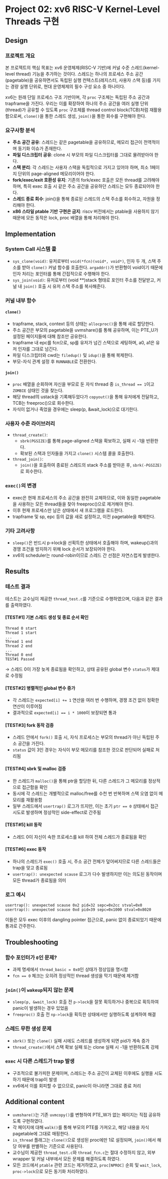 # Project 02: xv6 RISC-V Kernel-Level Threads 구현

## Design

### 프로젝트 개요

본 프로젝트의 핵심 목표는 xv6 운영체제(RISC-V 기반)에 커널 수준 스레드(kernel-level thread) 기능을 추가하는 것이다. 스레드는 하나의 프로세스 주소 공간(pagetable)을 공유하면서도 독립된 실행 컨텍스트(레지스터, 사용자 스택 등)를 가지는 경량 실행 단위로, 현대 운영체제의 필수 구성 요소 중 하나이다.

xv6는 원래 단일 프로세스 구조 기반이며, 각 `proc` 구조체는 독립된 주소 공간과 trapframe을 가진다. 우리는 이를 확장하여 하나의 주소 공간을 여러 실행 단위(thread)가 공유할 수 있도록 `proc` 구조체를 thread control block(TCB)처럼 재활용함으로써, `clone()`을 통한 스레드 생성, `join()`을 통한 회수를 구현해야 한다.

### 요구사항 분석

- **주소 공간 공유**: 스레드는 같은 pagetable을 공유하므로, 메모리 접근이 전역적이며 동기화 이슈가 존재한다.
- **파일 디스크립터 공유**: clone 시 부모의 파일 디스크립터를 그대로 물려받아야 한다.
- **스택 분리**: 각 스레드는 사용자 스택을 독립적으로 가지고 있어야 하며, 최소 1페이지 단위의 page-aligned 메모리이어야 한다.
- **fork/exec/exit 호환성 유지**: 기존의 fork/exec 호출은 모든 thread를 고려해야 하며, 특히 exec 호출 시 같은 주소 공간을 공유하던 스레드는 모두 종료되어야 한다.
- **스레드 종료 회수**: join()을 통해 종료된 스레드의 스택 주소를 회수하고, 자원을 정리해야 한다.
- **x86 스타일 ptable 기반 구현은 금지**: riscv 버전에서는 ptable을 사용하지 않기 때문에 모든 동작은 lock, proc 배열을 통해 처리해야 한다.

## Implementation

### System Call 시스템 콜

- `sys_clone(void)`: 유저로부터 `void(*fcn)(void*, void*)`, 인자 두 개, 스택 주소를 받아 `clone()` 커널 함수를 호출한다. `argaddr()`가 반환형이 void이기 때문에 인자 처리는 포인터를 통해 간접적으로 수행해야 한다.
- `sys_join(void)`: 유저로부터 (void **)stack 형태로 포인터 주소를 전달받고, 커널 내 `join()` 호출 시 유저 스택 주소를 복사해준다.

### 커널 내부 함수

#### `clone()`

- trapframe, stack, context 등의 상태는 `allocproc()`을 통해 새로 할당한다.
- 주소 공간은 부모의 pagetable을 uvmshare()를 통해 공유하며, 이는 PTE_U가 설정된 페이지들에 대해 참조만 공유한다.
- trapframe 내 epc를 fcn으로, sp를 유저가 넘긴 스택으로 세팅하며, a0, a1은 유저 인자를 그대로 넘긴다.
- 파일 디스크립터와 cwd는 `filedup()` 및 `idup()`을 통해 복제한다.
- 부모-자식 관계 설정 후 `RUNNABLE`로 전환한다.

#### `join()`

- `proc` 배열을 순회하며 자신을 부모로 둔 자식 thread 중 `is_thread == 1`이고 `ZOMBIE` 상태인 것을 찾는다.
- 해당 thread의 ustack을 기록해두었다가 `copyout()`을 통해 유저에게 전달하고, TCB는 freeproc()으로 회수한다.
- 자식이 없거나 죽었을 경우에는 sleep(p, &wait_lock)으로 대기한다.

### 사용자 수준 라이브러리

- `thread_create()`:
  - `sbrk(PGSIZE)`를 통해 page-aligned 스택을 확보하고, 실패 시 -1을 반환한다.
  - 확보된 스택과 인자들을 가지고 `clone()` 시스템 콜을 호출한다.
- `thread_join()`:
  - `join()`을 호출하여 종료된 스레드의 stack 주소를 받아온 후, `sbrk(-PGSIZE)`로 회수한다.

### `exec()`의 변경

- exec은 현재 프로세스의 주소 공간을 완전히 교체하므로, 이와 동일한 pagetable을 사용하는 모든 thread들을 찾아 freeproc()으로 제거해야 한다.
- 이후 현재 프로세스만 남은 상태에서 새 프로그램을 로드한다.
- trapframe 및 sp, epc 등의 값을 새로 설정하고, 이전 pagetable을 해제한다.

### 기타 고려사항

- `sleep()`은 반드시 p->lock을 선획득한 상태에서 호출해야 하며, wakeup()과의 경쟁 조건을 방지하기 위해 lock 순서가 보장되어야 한다.
- xv6의 scheduler는 round-robin이므로 스레드 간 선점은 자연스럽게 발생한다.

## Results

### 테스트 결과

테스트는 교수님이 제공한 `thread_test.c`를 기준으로 수행하였으며, 다음과 같은 결과를 출력하였다.

#### [TEST#1] 기본 스레드 생성 및 종료 순서 확인

```
Thread 0 start
Thread 1 start
...
Thread 1 end
Thread 2 end
...
Thread 0 end
TEST#1 Passed
```

→ 스레드 0이 가장 늦게 종료됨을 확인하고, 상태 공유된 global 변수 `status`가 제대로 수정됨

#### [TEST#2] 병렬적인 global 변수 증가

- 각 스레드는 `expected[i] += 1` 연산을 여러 번 수행하며, 경쟁 조건 없이 정확한 연산이 이루어짐
- 결과적으로 `expected[i] == i * 1000`이 보장되면 통과

#### [TEST#3] fork 동작 검증

- 스레드 안에서 `fork()` 호출 시, 자식 프로세스는 부모의 thread가 아닌 독립된 주소 공간을 가진다.
- `status` 값이 3인 경우는 자식이 부모 메모리를 참조한 것으로 판단되어 실패로 처리됨

#### [TEST#4] sbrk 및 malloc 검증

- 한 스레드가 `malloc()`을 통해 ptr을 할당한 뒤, 다른 스레드가 그 메모리를 정상적으로 접근함을 확인
- 동시에 각 스레드는 개별적으로 malloc/free를 수천 번 반복하며 스택 오염 없이 메모리를 재활용함
- 일부 스레드에서 `usertrap()` 로그가 뜨지만, 이는 초기 `ptr == 0` 상태에서 접근 시도로 발생하며 정상적인 side-effect로 간주됨

#### [TEST#5] kill 동작

- 스레드 0이 자신이 속한 프로세스를 kill 하여 전체 스레드가 종료됨을 확인

#### [TEST#6] exec 동작

- 하나의 스레드가 `exec()` 호출 시, 주소 공간 전체가 덮어써지므로 다른 스레드들은 trap을 맞고 종료됨
- `usertrap(): unexpected scause` 로그가 다수 발생하지만 이는 의도된 동작이며 모든 thread가 종료됨을 의미

### 로그 예시

```
usertrap(): unexpected scause 0x2 pid=32 sepc=0x2cc stval=0x0
usertrap(): unexpected scause 0xd pid=39 sepc=0x1000 stval=0x8020
```

이들은 모두 exec 이후의 dangling pointer 접근으로, panic 없이 종료되었기 때문에 통과로 간주한다.

## Troubleshooting

### 함수 포인터가 `0`인 문제?

- 과제 명세에서 `thread_basic = 0x0`인 상태가 정상임을 명시함
- `fcn == 0` 체크는 오히려 정상적인 thread 생성을 막기 때문에 제거함

### `join()`이 `wakeup`되지 않는 문제

- `sleep(p, &wait_lock)` 호출 전 `p->lock`을 잘못 획득하거나 중복으로 획득하여 panic이 발생하는 경우 있었음
- `freeproc()` 호출 전 `np->lock`을 획득한 상태에서만 실행하도록 설계하여 해결

### 스레드 무한 생성 문제

- `sbrk()` 또는 `clone()` 실패 시에도 스레드를 생성하게 되면 pid가 계속 증가
- `thread_create()`에서 스택 확보 실패 또는 clone 실패 시 -1을 반환하도록 강제

### `exec` 시 다른 스레드가 trap 발생

- 구조적으로 불가피한 문제이며, 스레드는 주소 공간이 교체된 이후에도 실행을 시도하기 때문에 trap이 발생
- xv6에서 이를 회피할 수 없으므로, panic이 아니라면 그대로 종료 처리

## Additional content

- `uvmshare()`는 기존 `uvmcopy()`를 변형하여 PTE_W가 없는 페이지는 직접 공유하도록 구현하였다.
- 각 페이지에 대해 `walk()`를 통해 부모의 PTE를 가져오고, 해당 내용을 자식 pagetable에 그대로 매핑한다.
- `is_thread` 플래그는 `clone()`으로 생성된 proc에만 1로 설정되며, `join()`에서 해당 여부를 판별하는 기준으로 사용된다.
- 교수님이 제공한 `thread_test.c`와 `thread_fcn.c`는 절대 수정하지 않고, 외부 wrapper 및 커널 내부에서 모든 문제를 해결하도록 하였다.
- 모든 코드에서 `ptable` 관련 코드는 제거하였고, `proc[NPROC]` 순회 및 `wait_lock`, `proc->lock`으로 모든 동기화 처리하였다.

